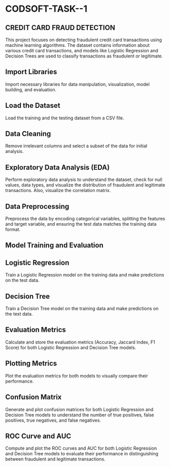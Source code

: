 # CODSOFT-TASK--1

## CREDIT CARD FRAUD DETECTION

This project focuses on detecting fraudulent credit card transactions using machine learning algorithms. The dataset contains information about various credit card transactions, and models like Logistic Regression and Decision Trees are used to classify transactions as fraudulent or legitimate.

## Import Libraries
Import necessary libraries for data manipulation, visualization, model building, and evaluation.

## Load the Dataset
Load the training and the testing dataset from a CSV file.

## Data Cleaning
Remove irrelevant columns and select a subset of the data for initial analysis.

## Exploratory Data Analysis (EDA)
Perform exploratory data analysis to understand the dataset, check for null values, data types, and visualize the distribution of fraudulent and legitimate transactions. Also, visualize the correlation matrix.

## Data Preprocessing
Preprocess the data by encoding categorical variables, splitting the features and target variable, and ensuring the test data matches the training data format.

## Model Training and Evaluation
## Logistic Regression
Train a Logistic Regression model on the training data and make predictions on the test data.

## Decision Tree
Train a Decision Tree model on the training data and make predictions on the test data.

## Evaluation Metrics
Calculate and store the evaluation metrics (Accuracy, Jaccard Index, F1 Score) for both Logistic Regression and Decision Tree models.

## Plotting Metrics
Plot the evaluation metrics for both models to visually compare their performance.

## Confusion Matrix
Generate and plot confusion matrices for both Logistic Regression and Decision Tree models to understand the number of true positives, false positives, true negatives, and false negatives.

## ROC Curve and AUC
Compute and plot the ROC curves and AUC for both Logistic Regression and Decision Tree models to evaluate their performance in distinguishing between fraudulent and legitimate transactions.







